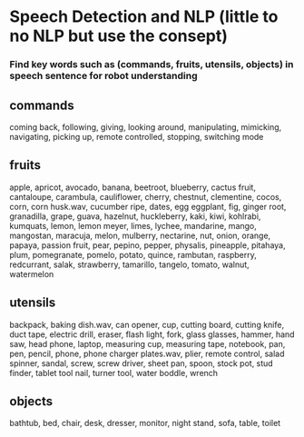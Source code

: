 # Speech Detection and NLP (little to no NLP but use the consept)


### Find key words such as (commands, fruits, utensils, objects) in speech sentence for robot understanding


## commands
coming back, following, giving, looking around, manipulating, mimicking, navigating, picking up, remote controlled, stopping, switching mode


## fruits
apple, apricot, avocado, banana, beetroot, blueberry, cactus fruit, cantaloupe, carambula, cauliflower, cherry, chestnut, clementine, cocos, corn, corn husk.wav, 
cucumber ripe, dates, egg eggplant, fig, ginger root, granadilla, grape, guava, hazelnut, huckleberry, kaki, kiwi, kohlrabi, kumquats, lemon, lemon meyer, limes, 
lychee, mandarine, mango, mangostan, maracuja, melon, mulberry, nectarine, nut, onion, orange, papaya, passion fruit, pear, pepino, pepper, physalis, pineapple, 
pitahaya, plum, pomegranate, pomelo, potato, quince, rambutan, raspberry, redcurrant, salak, strawberry, tamarillo, tangelo, tomato, walnut, watermelon


## utensils
backpack, baking dish.wav, can opener, cup, cutting board, cutting knife, duct tape, electric drill, eraser, flash light, fork, glass
glasses, hammer, hand saw, head phone, laptop, measuring cup, measuring tape, notebook, pan, pen, pencil, phone, phone charger
plates.wav, plier, remote control, salad spinner, sandal, screw, screw driver, sheet pan, spoon, stock pot, stud finder, tablet
tool nail, turner tool, water boddle, wrench


## objects
bathtub, bed, chair, desk, dresser, monitor, night stand, sofa, table, toilet
